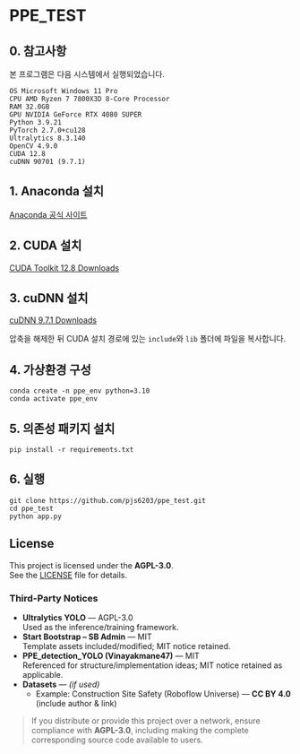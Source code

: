# PPE_TEST

## 0. 참고사항
본 프로그램은 다음 시스템에서 실행되었습니다. 
```
OS Microsoft Windows 11 Pro
CPU AMD Ryzen 7 7800X3D 8-Core Processor
RAM 32.0GB
GPU NVIDIA GeForce RTX 4080 SUPER
Python 3.9.21
PyTorch 2.7.0+cu128
Ultralytics 8.3.140
OpenCV 4.9.0
CUDA 12.8
cuDNN 90701 (9.7.1)
```

## 1. Anaconda 설치
 [Anaconda 공식 사이트](https://www.anaconda.com/products/distribution)

## 2. CUDA 설치
[CUDA Toolkit 12.8 Downloads](https://developer.nvidia.com/cuda-12-8-0-download-archive)

## 3. cuDNN 설치
[cuDNN 9.7.1 Downloads](https://developer.nvidia.com/cudnn-9-7-1-download-archive)

압축을 해제한 뒤 CUDA 설치 경로에 있는 `include`와 `lib` 폴더에 파일을 복사합니다.

## 4. 가상환경 구성
```
conda create -n ppe_env python=3.10
conda activate ppe_env
```
## 5. 의존성 패키지 설치
```
pip install -r requirements.txt
```

## 6. 실행
```
git clone https://github.com/pjs6203/ppe_test.git
cd ppe_test
python app.py
```

## License

This project is licensed under the **AGPL-3.0**.  
See the [LICENSE](./LICENSE) file for details.

### Third-Party Notices
- **Ultralytics YOLO** — AGPL-3.0  
  Used as the inference/training framework.
- **Start Bootstrap – SB Admin** — MIT  
  Template assets included/modified; MIT notice retained.
- **PPE_detection_YOLO (Vinayakmane47)** — MIT  
  Referenced for structure/implementation ideas; MIT notice retained as applicable.
- **Datasets** — *(if used)*  
  - Example: Construction Site Safety (Roboflow Universe) — **CC BY 4.0** (include author & link)

> If you distribute or provide this project over a network, ensure compliance with **AGPL-3.0**,
> including making the complete corresponding source code available to users.
 